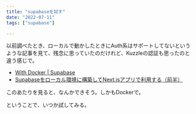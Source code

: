 ```yaml
---
title: "supabaseを試す"
date: "2022-07-11"
tags: ["supabase"]

---
```


以前調べたとき、ローカルで動かしたときにAuth系はサポートしてないというような記事を見て、残念に思っていたのだけれど、Kuzzleの認証も思ったのと違う感じで。

- [With Docker | Supabase](https://supabase.com/docs/guides/hosting/docker)
- [Supabaseをローカル環境に構築してNext.jsアプリで利用する（前半）](https://zenn.dev/hrtk/articles/supabase-nextjs-local)

このあたりを見ると、なんかできそう。しかもDockerで。

ということで、いつか試してみる。

